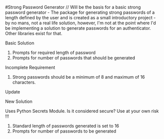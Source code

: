 #Strong Password Generator
//
Will be the basis for a basic strong password generator - The package for generating strong passwords of a length defined by the user and is created as a small introductory project - by no mans, not a real life solution, however, I'm not at the point where I'd be implementing a solution to generate passwords for an authenticator. Other libraries exist for that.

Basic Solution

1. Prompts for required length of password
2. Prompts for number of passwords that should be generated

Incomplete Requirement

1. Strong passwords should be a minimum of 8 and maximum of 16 characters.

Update

New Solution

Uses Python Secrets Module. Is it considered secure? Use at your own risk !!!

1. Standard length of passwords generated is set to 16
2. Prompts for number of passwords to be generated

